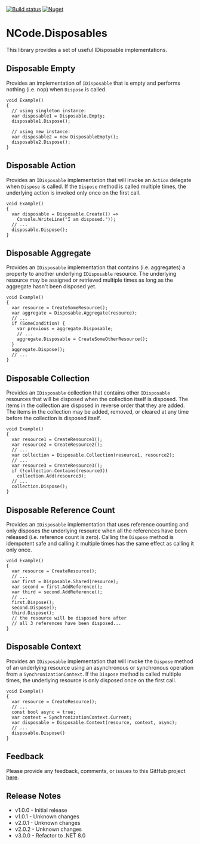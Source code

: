 [![Build status](https://img.shields.io/teamcity/https/teamcity.bixbots.com/s/NCodeDisposables_Build.svg?label=TeamCity)](https://teamcity.bixbots.com/viewType.html?buildTypeId=NCodeDisposables_Build&guest=1)
[![Nuget](https://img.shields.io/nuget/v/NCode.Disposables.svg)](https://www.nuget.org/packages/NCode.Disposables/)

# NCode.Disposables
This library provides a set of useful IDisposable implementations.

## Disposable Empty
Provides an implementation of `IDisposable` that is empty and performs nothing (i.e. nop) when `Dispose` is called.

```
void Example()
{
  // using singleton instance:
  var disposable1 = Disposable.Empty;
  disposable1.Dispose();

  // using new instance:
  var disposable2 = new DisposableEmpty();
  disposable2.Dispose();
}
```

## Disposable Action
Provides an `IDisposable` implementation that will invoke an `Action` delegate when `Dispose` is called. If the `Dispose` method is called multiple times, the underlying action is invoked only once on the first call.

```
void Example()
{
  var disposable = Disposable.Create(() =>
    Console.WriteLine("I am disposed."));
  // ...
  disposable.Dispose();
}
```

## Disposable Aggregate
Provides an `IDisposable` implementation that contains (i.e. aggregates) a property to another underlying `IDisposable` resource. The underlying resource may be assigned or retrieved multiple times as long as the aggregate hasn't been disposed yet.

```
void Example()
{
  var resource = CreateSomeResource();
  var aggregate = Disposable.Aggregate(resource);
  // ...
  if (SomeCondition) {
    var previous = aggregate.Disposable;
    // ...
    aggregate.Disposable = CreateSomeOtherResource();
  }
  aggregate.Dispose();
  // ...
}
```

## Disposable Collection
Provides an `IDisposable` collection that contains other `IDisposable` resources that will be disposed when the collection itself is disposed. The items in the collection are disposed in reverse order that they are added. The items in the collection may be added, removed, or cleared at any time before the collection is disposed itself.

```
void Example()
{
  var resource1 = CreateResource1();
  var resource2 = CreateResource2();
  // ...
  var collection = Disposable.Collection(resource1, resource2);
  // ...
  var resource3 = CreateResource3();
  if (!collection.Contains(resource3))
    collection.Add(resource3);
  // ...
  collection.Dispose();
}
```

## Disposable Reference Count
Provides an `IDisposable` implementation that uses reference counting and only disposes the underlying resource when all the references have been released (i.e. reference count is zero). Calling the `Dispose` method is idempotent safe and calling it multiple times has the same effect as calling it only once.

```
void Example()
{
  var resource = CreateResource();
  // ...
  var first = Disposable.Shared(resource);
  var second = first.AddReference();
  var third = second.AddReference();
  // ...
  first.Dispose();
  second.Dispose();
  third.Dispose();
  // the resource will be disposed here after
  // all 3 references have been disposed...
}
```

## Disposable Context
Provides an `IDisposable` implementation that will invoke the `Dispose` method of an underlying resource using an asynchronous or synchronous operation from a `SynchronizationContext`. If the `Dispose` method is called multiple times, the underlying resource is only disposed once on the first call.

```
void Example()
{
  var resource = CreateResource();
  // ...
  const bool async = true;
  var context = SynchronizationContext.Current;
  var disposable = Disposable.Context(resource, context, async);
  // ...
  disposable.Dispose()
}
```

## Feedback
Please provide any feedback, comments, or issues to this GitHub project [here][issues].

[issues]: https://github.com/NCodeGroup/NCode.Disposables/issues

## Release Notes
 
* v1.0.0 - Initial release
* v1.0.1 - Unknown changes
* v2.0.1 - Unknown changes
* v2.0.2 - Unknown changes
* v3.0.0 - Refactor to .NET 8.0
